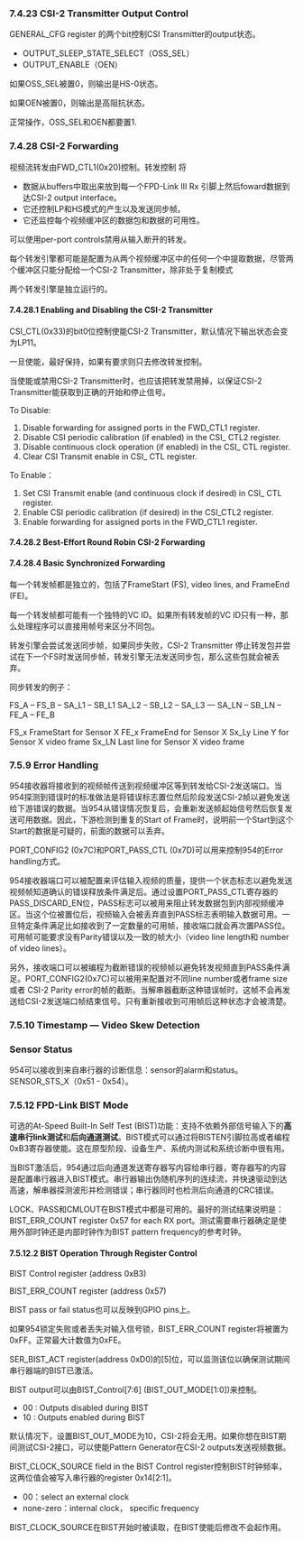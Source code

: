 ### 7.4.23 CSI-2 Transmitter Output Control

GENERAL_CFG register 的两个bit控制CSI Transmitter的output状态。

- OUTPUT_SLEEP_STATE_SELECT（OSS_SEL）
- OUTPUT_ENABLE（OEN）

如果OSS_SEL被置0，则输出是HS-0状态。

如果OEN被置0，则输出是高阻抗状态。

正常操作，OSS_SEL和OEN都要置1.

### 7.4.28 CSI-2 Forwarding

视频流转发由FWD_CTL1(0x20)控制。转发控制 将

- 数据从buffers中取出来放到每一个FPD-Link III Rx 引脚上然后foward数据到达CSI-2 output interface。
- 它还控制LP和HS模式的产生以及发送同步帧。
- 它还监控每个视频缓冲区的数据包和数据的可用性。

可以使用per-port controls禁用从输入断开的转发。

每个转发引擎都可能是配置为从两个视频缓冲区中的任何一个中提取数据，尽管两个缓冲区只能分配给一个CSI-2 Transmitter，除非处于复制模式

两个转发引擎是独立运行的。

#### 7.4.28.1 Enabling and Disabling  the CSI-2 Transmitter

CSI_CTL(0x33)的bit0位控制使能CSI-2 Transmitter，默认情况下输出状态会变为LP11。

一旦使能，最好保持，如果有要求则只去修改转发控制。

当使能或禁用CSI-2 Transmitter时，也应该把转发禁用掉，以保证CSI-2 Transmitter能获取到正确的开始和停止信号。

To Disable:

1. Disable forwarding for assigned ports in the FWD_CTL1 register.
2. Disable CSI periodic calibration (if enabled) in the CSI_ CTL2 register.
3. Disable continuous clock operation (if enabled) in the CSI_ CTL register.
4. Clear CSI Transmit enable in CSI_ CTL register.

To Enable：

1. Set CSI Transmit enable (and continuous clock if desired) in CSI_ CTL register.
2. Enable CSI periodic calibration (if desired) in the CSI_CTL2 register.
3. Enable forwarding for assigned ports in the FWD_CTL1 register.

#### 7.4.28.2 Best-Effort Round Robin CSI-2 Forwarding



#### 7.4.28.4 Basic Synchronized Forwarding

每一个转发帧都是独立的，包括了FrameStart (FS), video lines, and FrameEnd (FE)。

每一个转发帧都可能有一个独特的VC ID。如果所有转发帧的VC ID只有一种，那么处理程序可以直接用帧号来区分不同包。

转发引擎会尝试发送同步帧，如果同步失败，CSI-2 Transmitter 停止转发包并尝试在下一个FS时发送同步帧，转发引擎无法发送同步包，那么这些包就会被丢弃。

同步转发的例子：

FS_A – FS_B – SA_L1 – SB_L1 SA_L2 – SB_L2 – SA_L3 — SA_LN – SB_LN – FE_A – FE_B

FS_x FrameStart for Sensor X
FE_x FrameEnd for Sensor X
Sx_Ly Line Y for Sensor X video frame
Sx_LN Last line for Sensor X video frame

### 7.5.9 Error Handling

954接收器将接收到的视频帧传送到视频缓冲区等到转发给CSI-2发送端口。当954探测到错误时的标准做法是将错误标志置位然后阶段发送CSI-2帧以避免发送给下游错误的数据。当954从错误情况恢复后，会重新发送帧起始信号然后恢复发送可用数据。因此，下游检测到重复的Start of Frame时，说明前一个Start到这个Start的数据是可疑的，前面的数据可以丢弃。

PORT_CONFIG2 (0x7C)和PORT_PASS_CTL (0x7D)可以用来控制954的Error handling方式。

954接收器端口可以被配置来评估输入视频的质量，提供一个状态标志以避免发送视频帧知道确认的错误释放条件满足后。通过设置PORT_PASS_CTL寄存器的PASS_DISCARD_EN位，PASS标志可以被用来阻止转发数据包到内部视频缓冲区。当这个位被置位后，视频输入会被丢弃直到PASS标志表明输入数据可用。一旦特定条件满足比如接收到了一定数量的可用帧，接收端口就会再次置PASS位。可用帧可能要求没有Parity错误以及一致的帧大小（video line length和 number of video lines）。

另外，接收端口可以被编程为截断错误的视频帧以避免转发视频直到PASS条件满足。PORT_CONFIG2(0x7C)可以被用来配置对不同line number或者frame size或者 CSI-2 Parity error的帧的截断。当解串器截断这种错误帧时，这帧不会再发送给CSI-2发送端口帧结束信号。只有重新接收到可用帧后这种状态才会被清楚。

### 7.5.10 Timestamp — Video Skew Detection



### Sensor Status

954可以接收到来自串行器的诊断信息：sensor的alarm和status。SENSOR_STS_X（0x51 - 0x54）。

### 7.5.12 FPD-Link BIST Mode

可选的At-Speed Built-In Self Test (BIST)功能：支持不依赖外部信号输入下的**高速串行link测试**和**后向通道测试**。BIST模式可以通过将BISTEN引脚拉高或者编程0xB3寄存器使能。这在原型阶段、设备生产、系统内测试和系统诊断中很有用。

当BIST激活后，954通过后向通道发送寄存器写内容给串行器，寄存器写的内容是配置串行器进入BIST模式。串行器输出伪随机序列的连续流，并快速驱动到达高速，解串器探测波形并检测错误；串行器同时也检测后向通道的CRC错误。

LOCK、PASS和CMLOUT在BIST模式中都是可用的。最好的测试结果说明是：BIST_ERR_COUNT register 0x57 for each RX port。测试需要串行器确定是使用外部时钟还是内部时钟作为BIST pattern frequency的参考时钟。

#### 7.5.12.2 BIST Operation Through Register Control

BIST Control register (address 0xB3)

BIST_ERR_COUNT register (address 0x57)

BIST pass or fail status也可以反映到GPIO pins上。

如果954锁定失败或者丢失对输入信号锁，BIST_ERR_COUNT register将被置为0xFF。正常最大计数值为0xFE。

SER_BIST_ACT register(address 0xD0)的[5]位，可以监测该位以确保测试期间串行器端的BIST已激活。

BIST output可以由BIST_Control[7:6] (BIST_OUT_MODE[1:0])来控制。

- 00 : Outputs disabled during BIST
- 10 : Outputs enabled during BIST

默认情况下，设置BIST_OUT_MODE为10，CSI-2将会无用。如果你想在BIST期间测试CSI-2接口，可以使能Pattern Generator在CSI-2 outputs发送视频数据。

BIST_CLOCK_SOURCE field in the BIST Control register控制BIST时钟频率，这两位值会被写入串行器的register 0x14[2:1]。

- 00：select an external clock
- none-zero：internal clock， specific frequency

BIST_CLOCK_SOURCE在BIST开始时被读取，在BIST使能后修改不会起作用。

